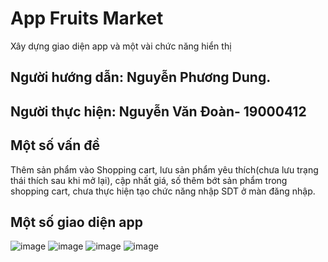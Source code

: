 # App Fruits Market
Xây dựng giao diện app và một vài chức năng hiển thị
## Người hướng dẫn: Nguyễn Phương Dung.

## Người thực hiện: Nguyễn Văn Đoàn- 19000412

## Một số vấn đề 
Thêm sản phẩm vào Shopping cart, lưu sản phẩm yêu thích(chưa lưu trạng thái thích sau khi mở lại), cập nhất giá, số thêm bớt sản phẩm trong shopping cart, chưa thực hiện tạo chức năng nhập SDT  ở màn đăng nhập.


## Một số giao diện app
![image](https://user-images.githubusercontent.com/86102398/182989437-d3ad2a5f-87d5-42af-9958-ce96215fbbd3.png)
![image](https://user-images.githubusercontent.com/86102398/182989570-c3766f19-c5cc-4061-95bf-be5c0fc470bc.png)
![image](https://user-images.githubusercontent.com/86102398/182989621-27ffe63f-d6b0-4ef3-b99a-cbb4b84daafb.png)
![image](https://user-images.githubusercontent.com/86102398/182989633-51663141-02d2-4240-b6ed-397c843ddb6e.png)

